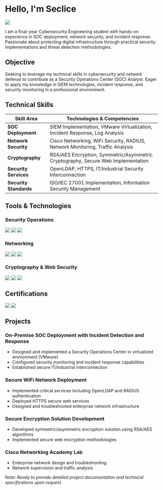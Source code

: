 # Hello, I'm Seclice
<a href="https://linkedin.com/in/hamzarahmani1"><img src="https://img.shields.io/badge/-LinkedIn-0072b1?&style=for-the-badge&logo=linkedin&logoColor=white" /></a>

I am a final-year Cybersecurity Engineering student with hands-on experience in SOC deployment, network security, and incident response. Passionate about protecting digital infrastructure through practical security implementations and threat detection methodologies.

## Objective
Seeking to leverage my technical skills in cybersecurity and network defense to contribute as a Security Operations Center (SOC) Analyst. Eager to apply my knowledge in SIEM technologies, incident response, and security monitoring in a professional environment.

## Technical Skills

| Skill Area | Technologies & Competencies |
|------------|-----------------------------|
| **SOC Deployment** | SIEM Implementation, VMware Virtualization, Incident Response, Log Analysis |
| **Network Security** | Cisco Networking, WiFi Security, RADIUS, Network Monitoring, Traffic Analysis |
| **Cryptography** | RSA/AES Encryption, Symmetric/Asymmetric Cryptography, Secure Web Implementation |
| **Security Services** | OpenLDAP, HTTPS, IT/Industrial Security Interconnection |
| **Security Standards** | ISO/IEC 27001 Implementation, Information Security Management |

## Tools & Technologies

### Security Operations
<div>
    <img src="https://img.shields.io/badge/-SIEM-FF6B00?&style=for-the-badge&logo=security&logoColor=white" />
    <img src="https://img.shields.io/badge/-VMware-607078?&style=for-the-badge&logo=vmware&logoColor=white" />
    <img src="https://img.shields.io/badge/-Wireshark-1679A7?&style=for-the-badge&logo=wireshark&logoColor=white" />
</div>

### Networking
<div>
    <img src="https://img.shields.io/badge/-Cisco-1BA0D7?&style=for-the-badge&logo=cisco&logoColor=white" />
    <img src="https://img.shields.io/badge/-RADIUS-4B275F?&style=for-the-badge&logo=radius&logoColor=white" />
    <img src="https://img.shields.io/badge/-OpenLDAP-003D7C?&style=for-the-badge&logo=openldap&logoColor=white" />
</div>

### Cryptography & Web Security
<div>
    <img src="https://img.shields.io/badge/-RSA-000000?&style=for-the-badge&logo=rsa&logoColor=white" />
    <img src="https://img.shields.io/badge/-AES-005571?&style=for-the-badge&logo=aes&logoColor=white" />
    <img src="https://img.shields.io/badge/-HTTPS-00A4EF?&style=for-the-badge&logo=https&logoColor=white" />
</div>

## Certifications
<div>
    <img src="https://img.shields.io/badge/-ISO/IEC_27001_Associate-FF0000?&style=for-the-badge&logo=iso&logoColor=white" />
    <img src="https://img.shields.io/badge/-Cisco_CCNA_1_&_2-1BA0D7?&style=for-the-badge&logo=cisco&logoColor=white" />
</div>

## Projects

### **On-Premise SOC Deployment with Incident Detection and Response**
- Designed and implemented a Security Operations Center in virtualized environment (VMware)
- Configured security monitoring and incident response capabilities
- Established secure IT/Industrial interconnection

### **Secure WiFi Network Deployment**
- Implemented critical services including OpenLDAP and RADIUS authentication
- Deployed HTTPS secure web services
- Designed and troubleshooted enterprise network infrastructure

### **Secure Encryption Solution Development**
- Developed symmetric/asymmetric encryption solution using RSA/AES algorithms
- Implemented secure web encryption methodologies

### **Cisco Networking Academy Lab**
- Enterprise network design and troubleshooting
- Network supervision and traffic analysis

*Note: Ready to provide detailed project documentation and technical specifications upon request.*

